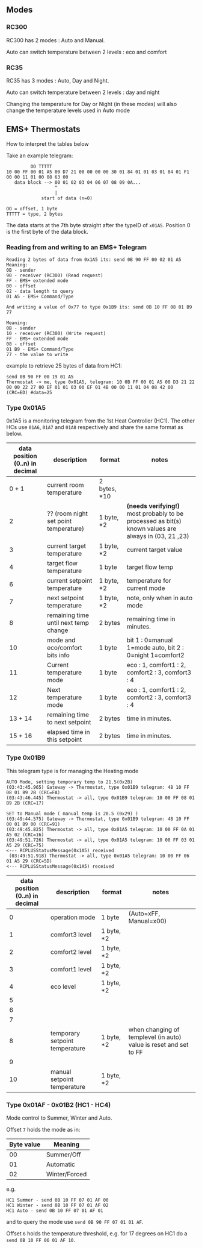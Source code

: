 
## Modes

### RC300

RC300 has 2 modes : Auto and Manual.

Auto can switch temperature between 2 levels : eco and comfort

### RC35

RC35 has 3 modes : Auto, Day and Night.

Auto can switch temperature between 2 levels : day and night

Changing the temperature for Day or Night (in these modes) will also change the temperature levels used in Auto mode


## EMS+ Thermostats

How to interpret the tables below

Take an example telegram:

```
         OO TTTTT
10 00 FF 00 01 A5 00 D7 21 00 00 00 00 30 01 84 01 01 03 01 84 01 F1 00 00 11 01 00 08 63 00
   data block --> 00 01 02 03 04 06 07 08 09 0A...
                  ^
                  |
             start of data (n=0)

OO = offset, 1 byte
TTTTT = type, 2 bytes
```

The data starts at the 7th byte straight after the typeID of `x01A5`. Position 0 is the first byte of the data block.

### Reading from and writing to an EMS+ Telegram

```
Reading 2 bytes of data from 0x1A5 its: send 0B 90 FF 00 02 01 A5
Meaning:
0B - sender
90 - receiver (RC300) (Read request)
FF - EMS+ extended mode
00 - offset
02 - data length to query
01 A5 - EMS+ Command/Type

And writing a value of 0x77 to type 0x1B9 its: send 0B 10 FF 08 01 B9 77

Meaning:
0B - sender
10 - receiver (RC300) (Write request)
FF - EMS+ extended mode
08 - offset
01 B9 - EMS+ Command/Type
77 - the value to write
```

example to retrieve 25 bytes of data from HC1:

```
send 0B 90 FF 00 19 01 A5
Thermostat -> me, type 0x01A5, telegram: 10 0B FF 00 01 A5 00 D3 21 22 00 00 22 27 00 EF 01 01 03 00 EF 01 4B 00 00 11 01 04 08 42 00 (CRC=ED) #data=25
```

### Type 0x01A5

0x1A5 is a monitoring telegram from the 1st Heat Controller (HC1). The other HCs use `01A6`, `01A7` and `01A8` respectively and share the same format as below.

| data position (0..n) in decimal | description                           | format        | notes                                                                                                  |
| ------------------------------- | ------------------------------------- | ------------- | ------------------------------------------------------------------------------------------------------ |
| 0 + 1                           | current room temperature              | 2 bytes, \*10 |
| 2                               | ?? (room night set point temperature) | 1 byte, \*2   | **(needs verifying!)** most probably to be processed as bit(s) known values are always in (03, 21 ,23) |
| 3                               | current target temperature            | 1 byte, \*2   | current target value                                                                                   |
| 4                               | target flow temperature               | 1 byte        | target flow temp                                                                                       |
| 6                               | current setpoint temperature          | 1 byte, \*2   | temperature for current mode                                                                           |
| 7                               | next setpoint temperature             | 1 byte, \*2   | note, only when in auto mode                                                                           |
| 8                               | remaining time until next temp change | 2 bytes       | remaining time in minutes.                                                                             |
| 10                              | mode and eco/comfort bits info        | 1 byte        | bit 1 : 0=manual 1=mode auto, bit 2 : 0=night 1=comfort2                                               |
| 11                              | Current temperature mode              | 1 byte        | eco : 1, comfort1 : 2, comfort2 : 3, comfort3 : 4                                                      |
| 12                              | Next temperature mode                 | 1 byte        | eco : 1, comfort1 : 2, comfort2 : 3, comfort3 : 4                                                      |
| 13 + 14                         | remaining time to next setpoint       | 2 bytes       | time in minutes.                                                                                       |
| 15 + 16                         | elapsed time in this setpoint         | 2 bytes       | time in minutes.                                                                                       |

### Type 0x01B9

This telegram type is for managing the Heating mode

```
AUTO Mode, setting temporary temp to 21.5(0x2B)
(03:43:45.965) Gateway -> Thermostat, type 0x01B9 telegram: 48 10 FF 08 01 B9 2B (CRC=FA)
(03:43:46.445) Thermostat -> all, type 0x01B9 telegram: 10 00 FF 08 01 B9 2B (CRC=17)

SET to Manual mode ( manual temp is 20.5 (0x29) )
(03:49:44.575) Gateway -> Thermostat, type 0x01B9 telegram: 48 10 FF 00 01 B9 00 (CRC=91)
(03:49:45.825) Thermostat -> all, type 0x01A5 telegram: 10 00 FF 0A 01 A5 02 (CRC=16)
(03:49:51.726) Thermostat -> all, type 0x01A5 telegram: 10 00 FF 03 01 A5 29 (CRC=75)
<--- RCPLUSStatusMessage(0x1A5) received
 (03:49:51.918) Thermostat -> all, type 0x01A5 telegram: 10 00 FF 06 01 A5 29 (CRC=5D)
<--- RCPLUSStatusMessage(0x1A5) received

```

| data position (0..n) in decimal | description                    | format      | notes                                                             |
| ------------------------------- | ------------------------------ | ----------- | ----------------------------------------------------------------- |
| 0                               | operation mode                 | 1 byte      | (Auto=xFF, Manual=x00)                                            |
| 1                               | comfort3 level                 | 1 byte, \*2 |                                                                   |
| 2                               | comfort2 level                 | 1 byte, \*2 |                                                                   |
| 3                               | comfort1 level                 | 1 byte, \*2 |                                                                   |
| 4                               | eco level                      | 1 byte, \*2 |                                                                   |
| 5                               |                                |             |                                                                   |
| 6                               |                                |             |                                                                   |
| 7                               |                                |             |                                                                   |
| 8                               | temporary setpoint temperature | 1 byte, \*2 | when changing of templevel (in auto) value is reset and set to FF |
| 9                               |                                |             |                                                                   |
| 10                              | manual setpoint temperature    | 1 byte, \*2 |                                                                   |

### Type 0x01AF - 0x01B2 (HC1 - HC4)

Mode control to Summer, Winter and Auto.

Offset `7` holds the mode as in:

| Byte value | Meaning       |
| ---------- | ------------- |
| 00         | Summer/Off    |
| 01         | Automatic     |
| 02         | Winter/Forced |

e.g.

```
HC1 Summer - send 0B 10 FF 07 01 AF 00
HC1 Winter - send 0B 10 FF 07 01 AF 02
HC1 Auto - send 0B 10 FF 07 01 AF 01
```

and to query the mode use `send 0B 90 FF 07 01 01 AF`.

Offset `6` holds the temperature threshold, e.g. for 17 degrees on HC1 do a `send 0B 10 FF 06 01 AF 10`.
